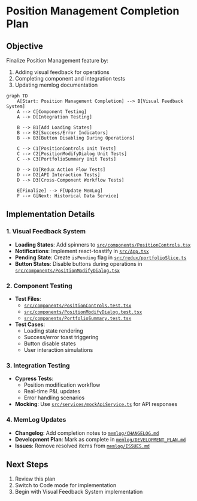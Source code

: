 # Position Management Completion Plan

## Objective
Finalize Position Management feature by:
1. Adding visual feedback for operations
2. Completing component and integration tests
3. Updating memlog documentation

```mermaid
graph TD
    A[Start: Position Management Completion] --> B[Visual Feedback System]
    A --> C[Component Testing]
    A --> D[Integration Testing]
    
    B --> B1[Add Loading States]
    B --> B2[Success/Error Indicators]
    B --> B3[Button Disabling During Operations]
    
    C --> C1[PositionControls Unit Tests]
    C --> C2[PositionModifyDialog Unit Tests]
    C --> C3[PortfolioSummary Unit Tests]
    
    D --> D1[Redux Action Flow Tests]
    D --> D2[API Interaction Tests]
    D --> D3[Cross-Component Workflow Tests]
    
    E[Finalize] --> F[Update MemLog]
    F --> G[Next: Historical Data Service]
```

## Implementation Details

### 1. Visual Feedback System
- **Loading States**: Add spinners to [`src/components/PositionControls.tsx`](src/components/PositionControls.tsx)
- **Notifications**: Implement react-toastify in [`src/App.tsx`](src/App.tsx)
- **Pending State**: Create `isPending` flag in [`src/redux/portfolioSlice.ts`](src/redux/portfolioSlice.ts)
- **Button States**: Disable buttons during operations in [`src/components/PositionModifyDialog.tsx`](src/components/PositionModifyDialog.tsx)

### 2. Component Testing
- **Test Files**:
  - [`src/components/PositionControls.test.tsx`](src/components/PositionControls.test.tsx)
  - [`src/components/PositionModifyDialog.test.tsx`](src/components/PositionModifyDialog.test.tsx)
  - [`src/components/PortfolioSummary.test.tsx`](src/components/PortfolioSummary.test.tsx)
- **Test Cases**:
  - Loading state rendering
  - Success/error toast triggering
  - Button disable states
  - User interaction simulations

### 3. Integration Testing
- **Cypress Tests**:
  - Position modification workflow
  - Real-time P&L updates
  - Error handling scenarios
- **Mocking**: Use [`src/services/mockApiService.ts`](src/services/mockApiService.ts) for API responses

### 4. MemLog Updates
- **Changelog**: Add completion notes to [`memlog/CHANGELOG.md`](memlog/CHANGELOG.md)
- **Development Plan**: Mark as complete in [`memlog/DEVELOPMENT_PLAN.md`](memlog/DEVELOPMENT_PLAN.md)
- **Issues**: Remove resolved items from [`memlog/ISSUES.md`](memlog/ISSUES.md)

## Next Steps
1. Review this plan
2. Switch to Code mode for implementation
3. Begin with Visual Feedback System implementation